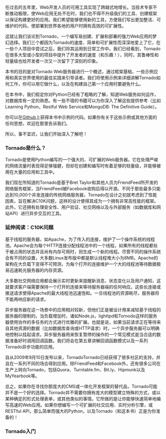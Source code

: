 在过去的五年里，Web开发人员的可用工具实现了跨越式地增长。当技术专家不断推动极限，使Web应用无处不在时，我们也不得不升级我们的工具、创建框架以保证构建更好的应用。我们希望能够使用新的工具，方便我们写出更加整洁、可维护的代码，使部署到世界各地的用户时拥有高效的可扩展性。

这就让我们谈论到Tornado，一个编写易创建、扩展和部署的强力Web应用的梦幻选择。我们三个都因为Tornado的速度、简单和可扩展性而深深地爱上了它，在一些个人项目中尝试之后，我们将其运用到日常工作中。我们已经看到，Tornado在很多大型或小型的项目中提升了开发者的速度（和乐趣！），同时，其鲁棒性和轻量级也给开发者一次又一次留下了深刻的印象。

本书的目的是对Tornado Web服务器进行一个概述，通过框架基础、一些示例应用和真实世界使用的最佳实践来引导读者。我们将使用示例来详细讲解Tornado如何工作，你可以用它做什么，以及在构建自己第一个应用时要避免什么。

在本书中，我们假定你对Python已经有了粗略的了解，知道Web服务如何运作，对数据库有一定的熟悉。有一些不错的书籍可以为你深入了解这些提供参考（比如Learning Python，Restful Web Service和MongoDB: The Definitive Guide）。

你可以在[Github](https://github.com/Introduction-to-Tornado)上获得本书中示例的代码。如果你有关于这些示例或其他方面的任何思想，欢迎在那里告诉我们。

所以，事不宜迟，让我们开始深入了解吧！

### Tornado是什么？

Tornado是使用Python编写的一个强大的、可扩展的Web服务器。它在处理严峻的网络流量时表现得足够强健，但却在创建和编写时有着足够的轻量级，并能够被用在大量的应用和工具中。

我们现在所知道的Tornado是基于Bret Taylor和其他人员为FriendFeed所开发的网络服务框架，当FriendFeed被Facebook收购后得以开源。不同于那些最多只能达到10,000个并发连接的传统网络服务器，Tornado在设计之初就考虑到了性能因素，旨在解决C10K问题，这样的设计使得其成为一个拥有非常高性能的框架。此外，它还拥有处理安全性、用户验证、社交网络以及与外部服务（如数据库和网站API）进行异步交互的工具。

### 延伸阅读：C10K问题

基于线程的服务器，如Apache，为了传入的连接，维护了一个操作系统的线程池。Apache会为每个HTTP连接分配线程池中的一个线程，如果所有的线程都处于被占用的状态并且尚有内存可用时，则生成一个新的线程。尽管不同的操作系统会有不同的设置，大多数Linux发布版中都是默认线程堆大小为8MB。Apache的架构在大负载下变得不可预测，为每个打开的连接维护一个大的线程池等待数据极易迅速耗光服务器的内存资源。

大多数社交网络应用都会展示实时更新来提醒新消息、状态变化以及用户通知，这就要求客户端需要保持一个打开的连接来等待服务器端的任何响应。这些长连接或推送请求使得Apache的最大线程池迅速饱和。一旦线程池的资源耗尽，服务器将不能再响应新的请求。

异步服务器在这一场景中的应用相对较新，但他们正是被设计用来减轻基于线程的服务器的限制的。当负载增加时，诸如Node.js，lighttpd和Tornodo这样的服务器使用协作的多任务的方式进行优雅的扩展。也就是说，如果当前请求正在等待来自其他资源的数据（比如数据库查询或HTTP请求）时，一个异步服务器可以明确地控制以挂起请求。异步服务器用来恢复暂停的操作的一个常见模式是当合适的数据准备好时调用回调函数。我们将会在第五章讲解回调函数模式以及一系列Tornado异步功能的应用。

自从2009年9月10日发布以来，TornadoTornado已经获得了很多社区的支持，并且在一系列不同的场合得到应用。除FriendFeed和Facebook外，还有很多公司在生产上转向Tornado，包括Quora、Turntable.fm、Bit.ly、Hipmunk以及MyYearbook等。

总之，如果你在寻找你那庞大的CMS或一体化开发框架的替代品，Tornado可能并不是一个好的选择。Tornado并不需要你拥有庞大的模型建立特殊的方式，或以某种确定的形式处理表单，或其他类似的事情。它所做的是让你能够快速简单地编写高速的Web应用。如果你想编写一个可扩展的社交应用、实时分析引擎，或RESTful API，那么简单而强大的Python，以及Tornado（和这本书）正是为你准备的！

### Tornado入门
